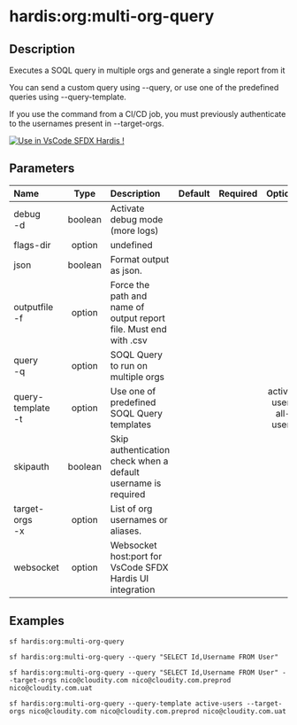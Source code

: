 <!-- This file has been generated with command 'sf hardis:doc:plugin:generate'. Please do not update it manually or it may be overwritten -->
# hardis:org:multi-org-query

## Description

Executes a SOQL query in multiple orgs and generate a single report from it
  
You can send a custom query using --query, or use one of the predefined queries using --query-template.

If you use the command from a CI/CD job, you must previously authenticate to the usernames present in --target-orgs.

[![Use in VsCode SFDX Hardis !](https://github.com/hardisgroupcom/sfdx-hardis/raw/main/docs/assets/images/multi-org-query-demo.gif)](https://marketplace.visualstudio.com/items?itemName=NicolasVuillamy.vscode-sfdx-hardis)


## Parameters

| Name                  |  Type   | Description                                                       | Default | Required |          Options           |
|:----------------------|:-------:|:------------------------------------------------------------------|:-------:|:--------:|:--------------------------:|
| debug<br/>-d          | boolean | Activate debug mode (more logs)                                   |         |          |                            |
| flags-dir             | option  | undefined                                                         |         |          |                            |
| json                  | boolean | Format output as json.                                            |         |          |                            |
| outputfile<br/>-f     | option  | Force the path and name of output report file. Must end with .csv |         |          |                            |
| query<br/>-q          | option  | SOQL Query to run on multiple orgs                                |         |          |                            |
| query-template<br/>-t | option  | Use one of predefined SOQL Query templates                        |         |          | active-users<br/>all-users |
| skipauth              | boolean | Skip authentication check when a default username is required     |         |          |                            |
| target-orgs<br/>-x    | option  | List of org usernames or aliases.                                 |         |          |                            |
| websocket             | option  | Websocket host:port for VsCode SFDX Hardis UI integration         |         |          |                            |

## Examples

```shell
sf hardis:org:multi-org-query
```

```shell
sf hardis:org:multi-org-query --query "SELECT Id,Username FROM User"
```

```shell
sf hardis:org:multi-org-query --query "SELECT Id,Username FROM User" --target-orgs nico@cloudity.com nico@cloudity.com.preprod nico@cloudity.com.uat
```

```shell
sf hardis:org:multi-org-query --query-template active-users --target-orgs nico@cloudity.com nico@cloudity.com.preprod nico@cloudity.com.uat
```


